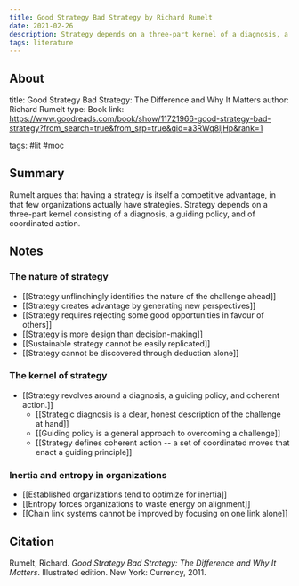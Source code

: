 ```yaml
---
title: Good Strategy Bad Strategy by Richard Rumelt
date: 2021-02-26
description: Strategy depends on a three-part kernel of a diagnosis, a guiding policy, and coordinated action.
tags: literature
---
```


## About
title: Good Strategy Bad Strategy: The Difference and Why It Matters
author: Richard Rumelt
type: Book
link: https://www.goodreads.com/book/show/11721966-good-strategy-bad-strategy?from_search=true&from_srp=true&qid=a3RWq8ljHp&rank=1

tags: #lit #moc 

## Summary
Rumelt argues that having a strategy is itself a competitive advantage, in that few organizations actually have strategies. Strategy depends on a three-part kernel consisting of a diagnosis, a guiding policy, and of coordinated action. 

## Notes

### The nature of strategy
- [[Strategy unflinchingly identifies the nature of the challenge ahead]]
- [[Strategy creates advantage by generating new perspectives]]
- [[Strategy requires rejecting some good opportunities in favour of others]]
- [[Strategy is more design than decision-making]]
- [[Sustainable strategy cannot be easily replicated]]
- [[Strategy cannot be discovered through deduction alone]]

### The kernel of strategy
- [[Strategy revolves around a diagnosis, a guiding policy, and coherent action.]]
	- [[Strategic diagnosis is a clear, honest description of the challenge at hand]]
	- [[Guiding policy is a general approach to overcoming a challenge]]
	- [[Strategy defines coherent action -- a set of coordinated moves that enact a guiding principle]]

### Inertia and entropy in organizations
- [[Established organizations tend to optimize for inertia]]
- [[Entropy forces organizations to waste energy on alignment]]
- [[Chain link systems cannot be improved by focusing on one link alone]]

## Citation
Rumelt, Richard. *Good Strategy Bad Strategy: The Difference and Why It Matters*. Illustrated edition. New York: Currency, 2011.
